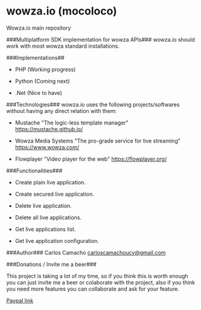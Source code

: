 # wowza.io (mocoloco)
Wowza.io main repository

###Multiplatform SDK implementation for wowza APIs###
wowza.io should work with most wowza standard installations.

###Implementations##
* PHP (Working progress)

* Python (Coming next)

* .Net (Nice to have)

###Technologies###
wowza.io uses the following projects/softwares without having any direct relation with them:

* Mustache "The logic-less template manager" <https://mustache.github.io/>

* Wowza Media Systems "The pro-grade service for live streaming" <https://www.wowza.com/>

* Flowplayer "Video player for the web" <https://flowplayer.org/>


###Functionalities###
* Create plain live application.

* Create secured live application.

* Delete live application.

* Delete all live applications.

* Get live applications list.

* Get live application configuration.

###Author###
Carlos Camacho
carloscamachoucv@gmail.com

###Donations / Invite me a beer###

This project is taking a lot of my time, so if you think this is worth enough you can just invite me a beer or colaborate with the project, also if you think you need more features you can collaborate and ask for your feature.

[Paypal link](https://www.paypal.me/carlosdcg/5)

